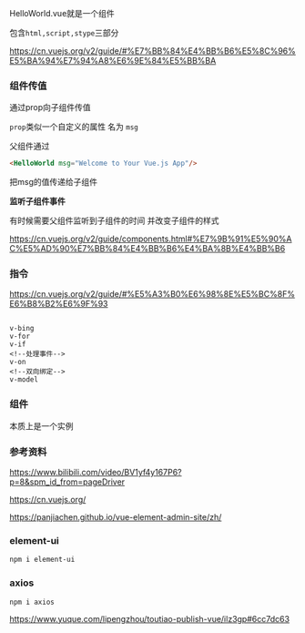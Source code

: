 HelloWorld.vue就是一个组件

包含`html,script,stype`三部分

https://cn.vuejs.org/v2/guide/#%E7%BB%84%E4%BB%B6%E5%8C%96%E5%BA%94%E7%94%A8%E6%9E%84%E5%BB%BA

### 组件传值
通过prop向子组件传值

`prop`类似一个自定义的属性 名为 `msg`

父组件通过

``` html
<HelloWorld msg="Welcome to Your Vue.js App"/>
```
把msg的值传递给子组件

**监听子组件事件**

有时候需要父组件监听到子组件的时间 并改变子组件的样式

https://cn.vuejs.org/v2/guide/components.html#%E7%9B%91%E5%90%AC%E5%AD%90%E7%BB%84%E4%BB%B6%E4%BA%8B%E4%BB%B6


### 指令

https://cn.vuejs.org/v2/guide/#%E5%A3%B0%E6%98%8E%E5%BC%8F%E6%B8%B2%E6%9F%93


```

v-bing
v-for
v-if
<!--处理事件-->
v-on 
<!--双向绑定-->
v-model

```

### 组件

本质上是一个实例


### 参考资料

https://www.bilibili.com/video/BV1yf4y167P6?p=8&spm_id_from=pageDriver

https://cn.vuejs.org/

https://panjiachen.github.io/vue-element-admin-site/zh/

### element-ui

```bash
npm i element-ui
```

### axios

```shell
npm i axios
```


https://www.yuque.com/lipengzhou/toutiao-publish-vue/ilz3gp#6cc7dc63